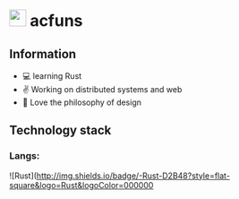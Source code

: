 # <img src="https://emojis.slackmojis.com/emojis/images/1612999083/12510/kirby_dance.gif?1612999083" width="30"/> acfuns

## Information
- :computer: learning Rust
- :v: Working on distributed systems and web
- :art: Love the philosophy of design

## Technology stack
### Langs:
![Rust](http://img.shields.io/badge/-Rust-D2B48?style=flat-square&logo=Rust&logoColor=000000
